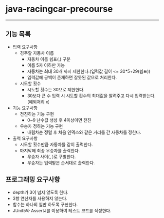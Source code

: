 # java-racingcar-precourse

---
## 기능 목록
- 입력 요구사항
  - 경주할 자동차 이름
    - 자동차 이름 쉼표(,) 구분
    - 이름 5자 이하만 가능
    - 자동차는 최대 30개 까지 제한한다.(입력값 길이 <= 30*5+29(쉼표))
    - 입력값에 공백이 존재하면 잘못된 값으로 처리한다.
  - 시도할 횟수
    - 시도할 횟수는 30으로 제한한다.
    - 30보다 큰 수 입력 시 시도할 횟수의 최대값을 알려주고 다시 입력받는다.(예외처리 x)
- 기능 요구사항
  - 전진하는 기능 구현
    - 0~9 난수값 생성 후 4이상이면 전진
  - 우승자 정하는 기능 구현
    - 내림차순 정렬 후 처음 인덱스와 같은 거리를 간 자동차를 정한다.
- 출력 요구사항
  - 시도할 횟수만큼 자동차를 같이 출력한다.
  - 마지막에 최종 우승자를 출력한다.
    - 우승자 사이(, )로 구별한다.
    - 우승자는 입력받은 순서대로 출력한다.

## 프로그래밍 요구사항

- depth가 3이 넘지 않도록 한다.
- 3항 연산자를 사용하지 않는다.
- 함수는 하나의 일만 하도록 구현한다.
- JUnit5와 AssertJ를 이용하여 테스트 코드를 작성한다.